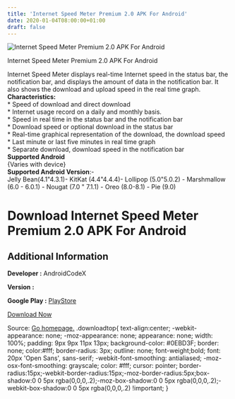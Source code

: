 ```yaml
---
title: 'Internet Speed Meter Premium 2.0 APK For Android'
date: 2020-01-04T08:00:00+01:00
draft: false
---
```


![Internet Speed Meter Premium 2.0 APK For Android](https://i0.wp.com/apkhome.net/wp-content/uploads/2020/01/Internet-Speed-Meter-Premium-2.0.png "Internet Speed Meter Premium 2.0 APK For Android")

  

Internet Speed Meter Premium 2.0 APK For Android

Internet Speed Meter displays real-time Internet speed in the status bar, the notification bar, and displays the amount of data in the notification bar. It also shows the download and upload speed in the real time graph.  
**Characteristics:**  
\* Speed of download and direct download  
\* Internet usage record on a daily and monthly basis.  
\* Speed in real time in the status bar and the notification bar  
\* Download speed or optional download in the status bar  
\* Real-time graphical representation of the download, the download speed  
\* Last minute or last five minutes in real time graph  
\* Separate download, download speed in the notification bar  
**Supported Android**  
{Varies with device}  
**Supported Android Version**:-  
Jelly Bean(4.1"4.3.1)- KitKat (4.4"4.4.4)- Lollipop (5.0"5.0.2) - Marshmallow (6.0 - 6.0.1) - Nougat (7.0 " 7.1.1) - Oreo (8.0-8.1) - Pie (9.0)

Download Internet Speed Meter Premium 2.0 APK For Android
=========================================================

Additional Information
----------------------

**Developer :** AndroidCodeX

**Version :**

**Google Play :** [PlayStore](https://play.google.com/store/apps/details?id=com.tofabd.internetspeedmeter)

  

[Download Now](https://store4app.co/post/internet-speed-meter-premium-2-0-apk-for-android_1578120521)

  
Source: [Go homepage.](https://store4app.co/post/internet-speed-meter-premium-2-0-apk-for-android_1578120521) .downloadtop{ text-align:center; -webkit-appearance: none; -moz-appearance: none; appearance: none; width: 100%; padding: 9px 9px 11px 13px; background-color: #0EBD3F; border: none; color:#fff; border-radius: 3px; outline: none; font-weight;bold; font: 20px 'Open Sans', sans-serif; -webkit-font-smoothing: antialiased; -moz-osx-font-smoothing: grayscale; color: #fff; cursor: pointer; border-radius:15px;-webkit-border-radius:15px;-moz-border-radius:5px;box-shadow:0 0 5px rgba(0,0,0,.2);-moz-box-shadow:0 0 5px rgba(0,0,0,.2);-webkit-box-shadow:0 0 5px rgba(0,0,0,.2) !important; }